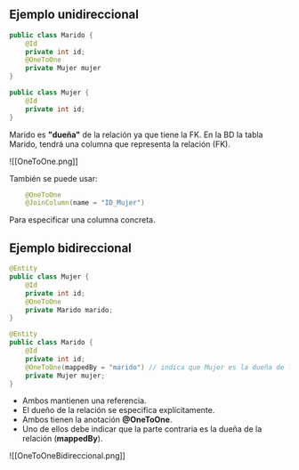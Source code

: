## Ejemplo unidireccional
```Java
public class Marido {
	@Id
	private int id;
	@OneToOne
	private Mujer mujer
}

public class Mujer {
	@Id
	private int id;
}
```
Marido es **"dueña"** de la relación ya que tiene la FK. En la BD la tabla Marido, tendrá una columna que representa la relación (FK).

![[OneToOne.png]]

También se puede usar:
```Java
	@OneToOne
	@JoinColumn(name = "ID_Mujer")
```
Para especificar una columna concreta.

## Ejemplo bidireccional
```Java
@Entity
public class Mujer {
	@Id
	private int id;
	@OneToOne
	private Marido marido;
}

@Entity
public class Marido { 
	@Id
	private int id;
	@OneToOne(mappedBy = "marido") // indica que Mujer es la dueña de la relacion
	private Mujer mujer;
}
```
- Ambos mantienen una referencia.
- El dueño de la relación se especifica explícitamente.
- Ambos tienen la anotación **@OneToOne**.
- Uno de ellos debe indicar que la parte contraria es la dueña de la relación (**mappedBy**).

![[OneToOneBidireccional.png]]